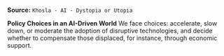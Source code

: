 **Source:** `Khosla - AI - Dystopia or Utopia`

**Policy Choices in an AI-Driven World**
We face choices: accelerate, slow down, or moderate the adoption of disruptive technologies, and decide whether to compensate those displaced, for instance, through economic support.

